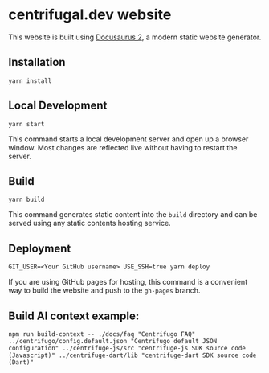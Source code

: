 # centrifugal.dev website

This website is built using [Docusaurus 2](https://v2.docusaurus.io/), a modern static website generator.

## Installation

```console
yarn install
```

## Local Development

```console
yarn start
```

This command starts a local development server and open up a browser window. Most changes are reflected live without having to restart the server.

## Build

```console
yarn build
```

This command generates static content into the `build` directory and can be served using any static contents hosting service.

## Deployment

```console
GIT_USER=<Your GitHub username> USE_SSH=true yarn deploy
```

If you are using GitHub pages for hosting, this command is a convenient way to build the website and push to the `gh-pages` branch.

## Build AI context example:

```
npm run build-context -- ./docs/faq "Centrifugo FAQ" ../centrifugo/config.default.json "Centrifugo default JSON configuration" ../centrifuge-js/src "centrifuge-js SDK source code (Javascript)" ../centrifuge-dart/lib "centrifuge-dart SDK source code (Dart)"
```
